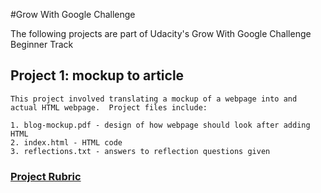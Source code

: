 #Grow With Google Challenge

The following projects are part of Udacity's Grow With Google Challenge Beginner Track

## Project 1: mockup to article

	This project involved translating a mockup of a webpage into and actual HTML webpage.  Project files include:

	1. blog-mockup.pdf - design of how webpage should look after adding HTML
	2. index.html - HTML code 
	3. reflections.txt - answers to reflection questions given

### [Project Rubric](https://review.udacity.com/#!/projects/7359899771/rubric)

